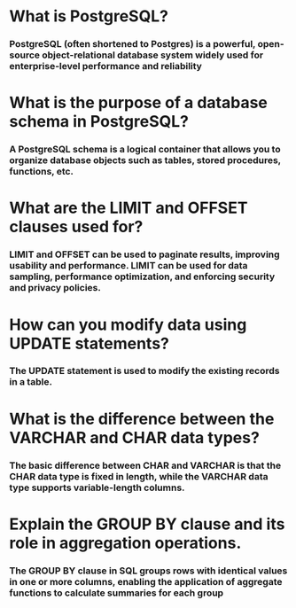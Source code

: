 # What is PostgreSQL?
### PostgreSQL (often shortened to Postgres) is a powerful, open-source object-relational database system widely used for enterprise-level performance and reliability

# What is the purpose of a database schema in PostgreSQL?
### A PostgreSQL schema is a logical container that allows you to organize database objects such as tables, stored procedures, functions, etc.

# What are the LIMIT and OFFSET clauses used for?
### LIMIT and OFFSET can be used to paginate results, improving usability and performance. LIMIT can be used for data sampling, performance optimization, and enforcing security and privacy policies.

# How can you modify data using UPDATE statements?
### The UPDATE statement is used to modify the existing records in a table.

# What is the difference between the VARCHAR and CHAR data types?
### The basic difference between CHAR and VARCHAR is that the CHAR data type is fixed in length, while the VARCHAR data type supports variable-length columns.



# Explain the GROUP BY clause and its role in aggregation operations.
### The GROUP BY clause in SQL groups rows with identical values in one or more columns, enabling the application of aggregate functions to calculate summaries for each group

